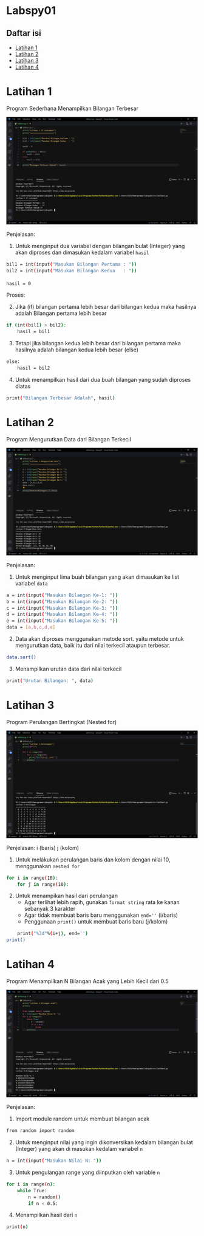 # Labspy01
## Daftar isi
- [Latihan 1](https://github.com/kyuurazz/labspy01/#latihan-1)
- [Latihan 2](https://github.com/kyuurazz/labspy01/#latihan-2)
- [Latihan 3](https://github.com/kyuurazz/labspy01/#latihan-3)
- [Latihan 4](https://github.com/kyuurazz/labspy01/#latihan-4)
# Latihan 1
Program Sederhana Menampilkan Bilangan Terbesar

![Gambar 1](screenshots/latihan1.png)

Penjelasan:

1. Untuk menginput dua variabel dengan bilangan bulat (Integer) yang akan diproses dan dimasukan kedalam variabel `hasil`
```bash
bil1 = int(input("Masukan Bilangan Pertama : "))
bil2 = int(input("Masukan Bilangan Kedua   : "))

hasil = 0
```
Proses: 

2. Jika (if) bilangan pertama lebih besar dari bilangan kedua maka hasilnya adalah Bilangan pertama lebih besar
```bash
if (int(bil1) > bil2):
    hasil = bil1
```
3. Tetapi jika bilangan kedua lebih besar dari bilangan pertama maka hasilnya adalah bilangan kedua lebih besar (else)
```bash
else:
    hasil = bil2
```
4. Untuk menampilkan hasil dari dua buah bilangan yang sudah diproses diatas
```bash
print("Bilangan Terbesar Adalah", hasil)
```

# Latihan 2
Program Mengurutkan Data dari Bilangan Terkecil

![Gambar 2](screenshots/latihan2.png)

Penjelasan:

1. Untuk menginput lima buah bilangan yang akan dimasukan ke list variabel `data`
```bash
a = int(input("Masukan Bilangan Ke-1: "))
b = int(input("Masukan Bilangan Ke-2: "))
c = int(input("Masukan Bilangan Ke-3: "))
d = int(input("Masukan Bilangan Ke-4: "))
e = int(input("Masukan Bilangan Ke-5: "))
data = [a,b,c,d,e]
```
2. Data akan diproses menggunakan metode sort. yaitu metode untuk mengurutkan data, baik itu dari nilai terkecil ataupun terbesar.
```bash
data.sort()
```
3. Menampilkan urutan data dari nilai terkecil
```bash
print("Urutan Bilangan: ", data)
```

# Latihan 3
Program Perulangan Bertingkat (Nested for)

![Gambar 3](screenshots/latihan3.png)

Penjelasan: i (baris) j (kolom)

1. Untuk melakukan perulangan baris dan kolom dengan nilai 10, menggunakan `nested for`
```bash
for i in range(10):
    for j in range(10):
```
2. Untuk menampikan hasil dari perulangan
   * Agar terlihat lebih rapih, gunakan `format string` rata ke kanan sebanyak 3 karakter
   * Agar tidak membuat baris baru menggunakan `end=''` (i/baris)
   * Penggunaan `print()` untuk membuat baris baru (j/kolom)
```bash
    print("%3d"%(i+j), end='')
print()
```

# Latihan 4
Program Menampilkan N Bilangan Acak yang Lebih Kecil dari 0.5

![Gambar 4](screenshots/latihan4.png)

Penjelasan: 

1. Import module random untuk membuat bilangan acak
```bash
from random import random
```
2. Untuk menginput nilai yang ingin dikonversikan kedalam bilangan bulat (Integer) yang akan di masukan kedalam variabel `n`
```bash
n = int(input("Masukan Nilai N: "))
```
3. Untuk pengulangan range yang diinputkan oleh variable `n`
```bash
for i in range(n):
    while True:
        n = random()
        if n < 0.5:
```
4. Menampilkan hasil dari `n`
```bash
print(n)
```
